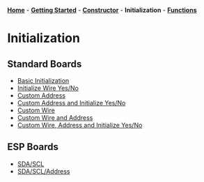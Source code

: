 [**Home**](https://porrey.github.io/max1704x) -
[**Getting Started**](https://porrey.github.io/max1704x/getting-started) -
[**Constructor**](https://porrey.github.io/max1704x/constructor) -
**Initialization** -
[**Functions**](https://porrey.github.io/max1704x/functions)
# Initialization
## Standard Boards
* [Basic Initialization](https://porrey.github.io/max1704x/initialization/basic)
* [Initialize Wire Yes/No](https://porrey.github.io/max1704x/initialization/wire-yes-no)
* [Custom Address](https://porrey.github.io/max1704x/initialization/custom-address)
* [Custom Address and Initialize Yes/No](https://porrey.github.io/max1704x/initialization/custom-address-initialize-yes-no)
* [Custom Wire](https://porrey.github.io/max1704x/initialization/custom-wire)
* [Custom Wire and Address](https://porrey.github.io/max1704x/initialization/custom-wire-address)
* [Custom Wire, Address and Initialize Yes/No](https://porrey.github.io/max1704x/initialization/)

## ESP Boards
* [SDA/SCL](https://porrey.github.io/max1704x/initialization/)
* [SDA/SCL/Address](https://porrey.github.io/max1704x/initialization/)